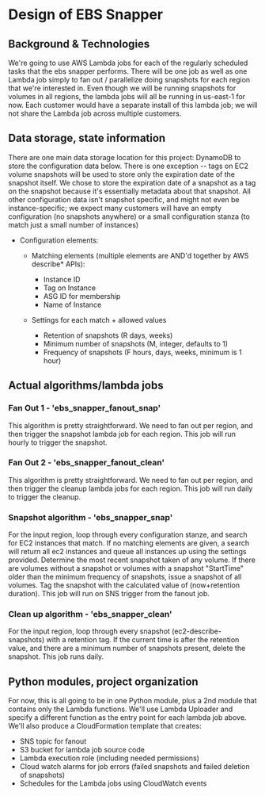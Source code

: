 # Design of EBS Snapper

## Background & Technologies

We're going to use AWS Lambda jobs for each of the regularly scheduled tasks that the ebs snapper performs. There will be one job as well as one Lambda job simply to fan out / parallelize doing snapshots for each region that we're interested in. Even though we will be running snapshots for volumes in all regions, the lambda jobs will all be running in us-east-1 for now. Each customer would have a separate install of this lambda job; we will not share the Lambda job across multiple customers.

## Data storage, state information

There are one main data storage location for this project: DynamoDB to store the configuration data below. There is one exception -- tags on EC2 volume snapshots will be used to store only the expiration date of the snapshot itself. We chose to store the expiration date of a snapshot as a tag on the snapshot because it's essentially metadata about that snapshot. All other configuration data isn't snapshot specific, and might not even be instance-specific; we expect many customers will have an empty configuration (no snapshots anywhere) or a small configuration stanza (to match just a small number of instances)

- Configuration elements:

  - Matching elements (multiple elements are AND'd together by AWS describe* APIs):
    - Instance ID
    - Tag on Instance
    - ASG ID for membership
    - Name of Instance

  - Settings for each match + allowed values
    - Retention of snapshots (R days, weeks)
    - Minimum number of snapshots (M, integer, defaults to 1)
    - Frequency of snapshots (F hours, days, weeks, minimum is 1 hour)

## Actual algorithms/lambda jobs

### Fan Out 1 - 'ebs_snapper_fanout_snap'

This algorithm is pretty straightforward. We need to fan out per region, and then trigger the snapshot lambda job for each region. This job will run hourly to trigger the snapshot.

### Fan Out 2 - 'ebs_snapper_fanout_clean'

This algorithm is pretty straightforward. We need to fan out per region, and then trigger the cleanup lambda jobs for each region. This job will run daily to trigger the cleanup.

### Snapshot algorithm - 'ebs_snapper_snap'

For the input region, loop through every configuration stanze, and search for EC2 instances that match. If no matching elements are given, a search will return all ec2 instances and queue all instances up using the settings provided. Determine the most recent snapshot taken of any volume. If there are volumes without a snapshot or volumes with a snapshot "StartTime" older than the minimum frequency of snapshots, issue a snapshot of all volumes. Tag the snapshot with the calculated value of (now+retention duration). This job will run on SNS trigger from the fanout job.

### Clean up algorithm - 'ebs_snapper_clean'

For the input region, loop through every snapshot (ec2-describe-snapshots) with a retention tag. If the current time is after the retention value, and there are a minimum number of snapshots present, delete the snapshot. This job runs daily.

## Python modules, project organization

For now, this is all going to be in one Python module, plus a 2nd module that contains only the Lambda functions. We'll use Lambda Uploader and specify a different function as the entry point for each lambda job above. We'll also produce a CloudFormation template that creates:
  - SNS topic for fanout
  - S3 bucket for lambda job source code
  - Lambda execution role (including needed permissions)
  - Cloud watch alarms for job errors (failed snapshots and failed deletion of snapshots)
  - Schedules for the Lambda jobs using CloudWatch events

